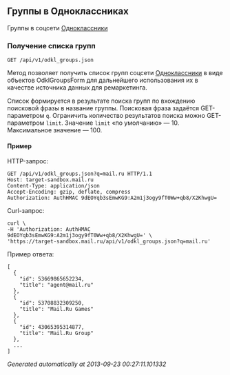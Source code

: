 ## Группы в Одноклассниках
Группы в соцсети
[Одноклассники](http://odnoklassniki.ru/)

### Получение списка групп
`GET /api/v1/odkl_groups.json`

Метод позволяет получить список групп соцсети
[Одноклассники](http://odnoklassniki.ru/) в виде объектов
OdklGroupsForm для дальнейшего использования их в качестве источника
данных для ремаркетинга.

Список формируется в результате поиска групп по вхождению поисковой фразы
в название группы. Поисковая фраза задаётся GET-параметром `q`.
Ограничить количество результатов поиска можно GET-параметром `limit`.
Значение `limit` «по умолчанию» — 10. Максимальное значение — 100.

#### Пример

HTTP-запрос:

    GET /api/v1/odkl_groups.json?q=mail.ru HTTP/1.1
    Host: target-sandbox.mail.ru
    Content-Type: application/json
    Accept-Encoding: gzip, deflate, compress
    Authorization: AuthHMAC 9dEOYqb3sEmwKG9:A2m1j3ogy9fT0Ww+qb8/X2KhwgU=

Curl-запрос:

    curl \
    -H 'Authorization: AuthHMAC 9dEOYqb3sEmwKG9:A2m1j3ogy9fT0Ww+qb8/X2KhwgU=' \
    'https://target-sandbox.mail.ru/api/v1/odkl_groups.json?q=mail.ru'

Пример ответа:

    [
      {
        "id": 53669865652234,
        "title": "agent@mail.ru"
      },
      {
        "id": 53708832309250,
        "title": "Mail.Ru Games"
      },
      {
        "id": 43065395314877,
        "title": "Mail.Ru Group"
      },
      ...
    ]



*Generated automatically at 2013-09-23 00:27:11.101332*